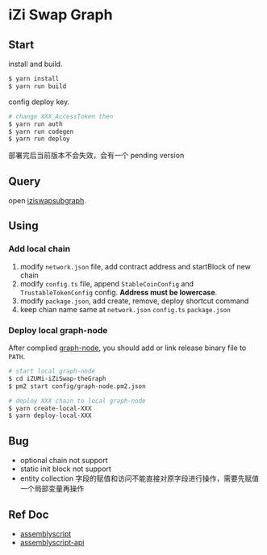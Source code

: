 # iZi Swap Graph

## Start

install and build.

```sh
$ yarn install
$ yarn run build
```

config deploy key.

```sh
# change XXX_AccessToken then
$ yarn run auth 
$ yarn run codegen 
$ yarn run deploy
```

部署完后当前版本不会失效，会有一个 pending version

## Query

open [iziswapsubgraph](https://thegraph.com/hosted-service/subgraph/izumifinance/iziswapsubgraph).

## Using

### Add local chain

1. modify `network.json` file, add contract address and startBlock of new chain
2. modify `config.ts` file, append `StableCoinConfig` and `TrustableTokenConfig` config. **Address must be lowercase**.
3. modify `package.json`, add create, remove, deploy shortcut command
4. keep chian name same at `network.json` `config.ts` `package.json`

### Deploy local graph-node

After complied [graph-node](https://github.com/graphprotocol/graph-node), you should add or link release binary file to `PATH`.

```sh
# start local graph-node
$ cd iZUMi-iZiSwap-theGraph
$ pm2 start config/graph-node.pm2.json

# deploy XXX chain to local graph-node
$ yarn create-local-XXX
$ yarn deploy-local-XXX
```

## Bug

- optional chain not support
- static init block not support
- entity collection 字段的赋值和访问不能直接对原字段进行操作，需要先赋值一个局部变量再操作

## Ref Doc

- [assemblyscript](https://www.assemblyscript.org/types.html)
- [assemblyscript-api](https://docs.thegraph.academy/official-docs/developer/assemblyscript-api)
